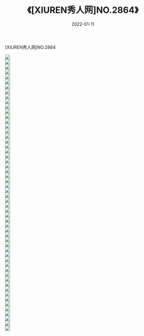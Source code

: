 ﻿---
layout: post
title:  《[XIUREN秀人网]NO.2864》
date:   2022-01-11
img: http://img.660000.xyz/Sharelink/秀人网/秀人网第03部分/[XIUREN秀人网]NO.2864/000.jpg
categories: [美女, 清纯, 唯美]
---

[XIUREN秀人网]NO.2864

 ![](http://img.660000.xyz/Sharelink/秀人网/秀人网第03部分/[XIUREN秀人网]NO.2864/001.jpg) <br>![](http://img.660000.xyz/Sharelink/秀人网/秀人网第03部分/[XIUREN秀人网]NO.2864/002.jpg) <br>![](http://img.660000.xyz/Sharelink/秀人网/秀人网第03部分/[XIUREN秀人网]NO.2864/003.jpg) <br>![](http://img.660000.xyz/Sharelink/秀人网/秀人网第03部分/[XIUREN秀人网]NO.2864/004.jpg) <br>![](http://img.660000.xyz/Sharelink/秀人网/秀人网第03部分/[XIUREN秀人网]NO.2864/005.jpg) <br>![](http://img.660000.xyz/Sharelink/秀人网/秀人网第03部分/[XIUREN秀人网]NO.2864/006.jpg) <br>![](http://img.660000.xyz/Sharelink/秀人网/秀人网第03部分/[XIUREN秀人网]NO.2864/007.jpg) <br>![](http://img.660000.xyz/Sharelink/秀人网/秀人网第03部分/[XIUREN秀人网]NO.2864/008.jpg) <br>![](http://img.660000.xyz/Sharelink/秀人网/秀人网第03部分/[XIUREN秀人网]NO.2864/009.jpg) <br>![](http://img.660000.xyz/Sharelink/秀人网/秀人网第03部分/[XIUREN秀人网]NO.2864/010.jpg) <br>![](http://img.660000.xyz/Sharelink/秀人网/秀人网第03部分/[XIUREN秀人网]NO.2864/011.jpg) <br>![](http://img.660000.xyz/Sharelink/秀人网/秀人网第03部分/[XIUREN秀人网]NO.2864/012.jpg) <br>![](http://img.660000.xyz/Sharelink/秀人网/秀人网第03部分/[XIUREN秀人网]NO.2864/013.jpg) <br>![](http://img.660000.xyz/Sharelink/秀人网/秀人网第03部分/[XIUREN秀人网]NO.2864/014.jpg) <br>![](http://img.660000.xyz/Sharelink/秀人网/秀人网第03部分/[XIUREN秀人网]NO.2864/015.jpg) <br>![](http://img.660000.xyz/Sharelink/秀人网/秀人网第03部分/[XIUREN秀人网]NO.2864/016.jpg) <br>![](http://img.660000.xyz/Sharelink/秀人网/秀人网第03部分/[XIUREN秀人网]NO.2864/017.jpg) <br>![](http://img.660000.xyz/Sharelink/秀人网/秀人网第03部分/[XIUREN秀人网]NO.2864/018.jpg) <br>![](http://img.660000.xyz/Sharelink/秀人网/秀人网第03部分/[XIUREN秀人网]NO.2864/019.jpg) <br>![](http://img.660000.xyz/Sharelink/秀人网/秀人网第03部分/[XIUREN秀人网]NO.2864/020.jpg) <br>![](http://img.660000.xyz/Sharelink/秀人网/秀人网第03部分/[XIUREN秀人网]NO.2864/021.jpg) <br>![](http://img.660000.xyz/Sharelink/秀人网/秀人网第03部分/[XIUREN秀人网]NO.2864/022.jpg) <br>![](http://img.660000.xyz/Sharelink/秀人网/秀人网第03部分/[XIUREN秀人网]NO.2864/023.jpg) <br>![](http://img.660000.xyz/Sharelink/秀人网/秀人网第03部分/[XIUREN秀人网]NO.2864/024.jpg) <br>![](http://img.660000.xyz/Sharelink/秀人网/秀人网第03部分/[XIUREN秀人网]NO.2864/025.jpg) <br>![](http://img.660000.xyz/Sharelink/秀人网/秀人网第03部分/[XIUREN秀人网]NO.2864/026.jpg) <br>![](http://img.660000.xyz/Sharelink/秀人网/秀人网第03部分/[XIUREN秀人网]NO.2864/027.jpg) <br>![](http://img.660000.xyz/Sharelink/秀人网/秀人网第03部分/[XIUREN秀人网]NO.2864/028.jpg) <br>![](http://img.660000.xyz/Sharelink/秀人网/秀人网第03部分/[XIUREN秀人网]NO.2864/029.jpg) <br>![](http://img.660000.xyz/Sharelink/秀人网/秀人网第03部分/[XIUREN秀人网]NO.2864/030.jpg) <br>![](http://img.660000.xyz/Sharelink/秀人网/秀人网第03部分/[XIUREN秀人网]NO.2864/031.jpg) <br>![](http://img.660000.xyz/Sharelink/秀人网/秀人网第03部分/[XIUREN秀人网]NO.2864/032.jpg) <br>![](http://img.660000.xyz/Sharelink/秀人网/秀人网第03部分/[XIUREN秀人网]NO.2864/033.jpg) <br>![](http://img.660000.xyz/Sharelink/秀人网/秀人网第03部分/[XIUREN秀人网]NO.2864/034.jpg) <br>![](http://img.660000.xyz/Sharelink/秀人网/秀人网第03部分/[XIUREN秀人网]NO.2864/035.jpg) <br>![](http://img.660000.xyz/Sharelink/秀人网/秀人网第03部分/[XIUREN秀人网]NO.2864/036.jpg) <br>![](http://img.660000.xyz/Sharelink/秀人网/秀人网第03部分/[XIUREN秀人网]NO.2864/037.jpg) <br>![](http://img.660000.xyz/Sharelink/秀人网/秀人网第03部分/[XIUREN秀人网]NO.2864/038.jpg) <br>![](http://img.660000.xyz/Sharelink/秀人网/秀人网第03部分/[XIUREN秀人网]NO.2864/039.jpg) <br>![](http://img.660000.xyz/Sharelink/秀人网/秀人网第03部分/[XIUREN秀人网]NO.2864/040.jpg) <br>![](http://img.660000.xyz/Sharelink/秀人网/秀人网第03部分/[XIUREN秀人网]NO.2864/041.jpg) <br>![](http://img.660000.xyz/Sharelink/秀人网/秀人网第03部分/[XIUREN秀人网]NO.2864/042.jpg) <br>![](http://img.660000.xyz/Sharelink/秀人网/秀人网第03部分/[XIUREN秀人网]NO.2864/043.jpg) <br>![](http://img.660000.xyz/Sharelink/秀人网/秀人网第03部分/[XIUREN秀人网]NO.2864/044.jpg) <br>![](http://img.660000.xyz/Sharelink/秀人网/秀人网第03部分/[XIUREN秀人网]NO.2864/045.jpg) <br>![](http://img.660000.xyz/Sharelink/秀人网/秀人网第03部分/[XIUREN秀人网]NO.2864/046.jpg) <br>![](http://img.660000.xyz/Sharelink/秀人网/秀人网第03部分/[XIUREN秀人网]NO.2864/047.jpg) <br>![](http://img.660000.xyz/Sharelink/秀人网/秀人网第03部分/[XIUREN秀人网]NO.2864/048.jpg) <br>![](http://img.660000.xyz/Sharelink/秀人网/秀人网第03部分/[XIUREN秀人网]NO.2864/049.jpg) <br>![](http://img.660000.xyz/Sharelink/秀人网/秀人网第03部分/[XIUREN秀人网]NO.2864/050.jpg) <br>![](http://img.660000.xyz/Sharelink/秀人网/秀人网第03部分/[XIUREN秀人网]NO.2864/051.jpg) <br>![](http://img.660000.xyz/Sharelink/秀人网/秀人网第03部分/[XIUREN秀人网]NO.2864/052.jpg) <br>![](http://img.660000.xyz/Sharelink/秀人网/秀人网第03部分/[XIUREN秀人网]NO.2864/053.jpg) <br>![](http://img.660000.xyz/Sharelink/秀人网/秀人网第03部分/[XIUREN秀人网]NO.2864/054.jpg) <br>![](http://img.660000.xyz/Sharelink/秀人网/秀人网第03部分/[XIUREN秀人网]NO.2864/055.jpg) <br>![](http://img.660000.xyz/Sharelink/秀人网/秀人网第03部分/[XIUREN秀人网]NO.2864/056.jpg) <br>